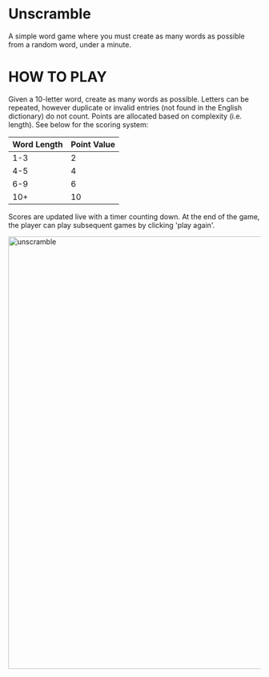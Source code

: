 # Unscramble 

A simple word game where you must create as many words as possible from a random word, under a minute.






# HOW TO PLAY

Given a 10-letter word, create as many words as possible. Letters can be repeated, however duplicate or invalid entries (not found in the English dictionary) do not count. 
Points are allocated based on complexity (i.e. length). See below for the scoring system: 

| Word Length   | Point Value |
| ------------- |-------------|
|      1-3      |       2     |
|      4-5      |       4     |
|      6-9      |       6     |
|      10+      |       10    |

Scores are updated live with a timer counting down. At the end of the game, the player can play subsequent games by clicking 'play again'.

<img width="865" alt="unscramble" src="https://github.com/Yooniii/unscramble/assets/111259968/5a1df1a4-4229-4c7f-a692-762fbf968270">





